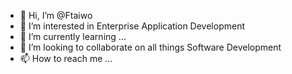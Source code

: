 - 👋 Hi, I’m @Ftaiwo
- 👀 I’m interested in Enterprise Application Development
- 🌱 I’m currently learning ...
- 💞️ I’m looking to collaborate on all things Software Development
- 📫 How to reach me ...

<!---
Ftaiwo/Ftaiwo is a ✨ special ✨ repository because its `README.md` (this file) appears on your GitHub profile.
You can click the Preview link to take a look at your changes.
--->
